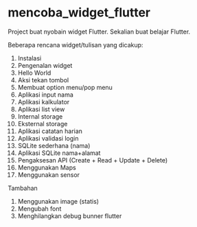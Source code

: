 # mencoba_widget_flutter

Project buat nyobain widget Flutter.
Sekalian buat belajar Flutter. 

Beberapa rencana widget/tulisan yang dicakup:

1.	Instalasi
2.	Pengenalan widget
3.	Hello World
4.	Aksi tekan tombol
5.	Membuat option menu/pop menu
6.	Aplikasi input nama
7.	Aplikasi kalkulator
8.	Aplikasi list view
9.	Internal storage
10.	Eksternal storage
11.	Aplikasi catatan harian
12.	Aplikasi validasi login
13.	SQLite sederhana (nama)
14.	Aplikasi SQLite nama+alamat
15.	Pengaksesan API (Create + Read + Update + Delete)
16.	Menggunakan Maps
17.	Menggunakan sensor

Tambahan
1.	Menggunakan image (statis)
2.	Mengubah font
3.	Menghilangkan debug bunner flutter
